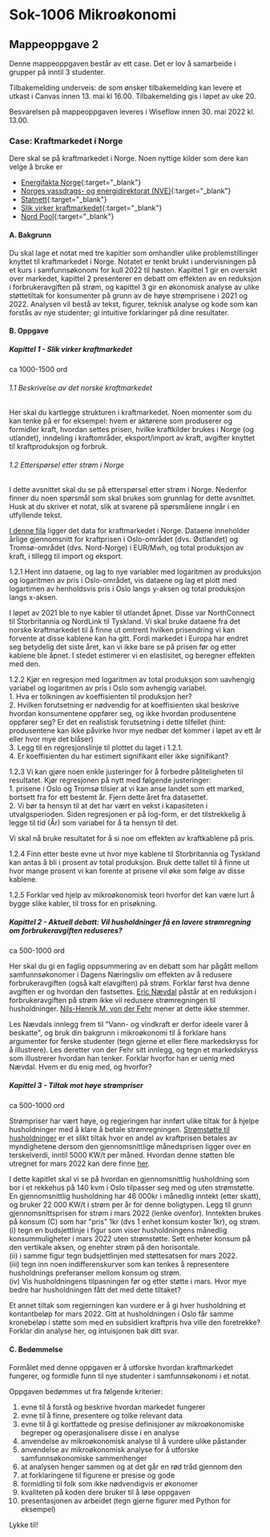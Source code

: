 
# Sok-1006 Mikroøkonomi

## Mappeoppgave 2    

Denne mappeoppgaven består av ett case. Det er lov å samarbeide i grupper på inntil 3 studenter.    

Tilbakemelding underveis: de som ønsker tilbakemelding kan levere et utkast i Canvas innen 13. mai kl 16.00. Tilbakemelding gis i løpet av uke 20.    

Besvarelsen på mappeoppgaven leveres i Wiseflow innen 30. mai 2022 kl. 13.00.

### Case: Kraftmarkedet i Norge 

Dere skal se på kraftmarkedet i Norge. Noen nyttige kilder som dere kan velge å bruke er     
- [Energifakta Norge](https://energifaktanorge.no/){:target="_blank"}
- [Norges vassdrags- og energidirektorat (NVE)](https://www.nve.no/){:target="_blank"}
- [Statnett](https://www.statnett.no/){:target="_blank"}
- [Slik virker kraftmarkedet](https://energiogklima.no/to-grader/ekspertintervju/ekspertintervjuet-slik-virker-kraftmarkedet/){:target="_blank"}
- [Nord Pool](https://www.nordpoolgroup.com/){:target="_blank"}        

#### A. Bakgrunn       

Du skal lage et notat med tre kapitler som omhandler ulike problemstillinger knyttet til kraftmarkedet i Norge. Notatet er tenkt brukt i undervisningen på et kurs i samfunnsøkonomi for kull 2022 til høsten. Kapittel 1 gir en oversikt over markedet, kapittel 2 presenterer en debatt om effekten av en reduksjon i forbrukeravgiften på strøm, og kapittel 3 gir en økonomisk analyse av ulike støttetiltak for konsumenter på grunn av de høye strømprisene i 2021 og 2022. Analysen vil bestå av tekst, figurer, teknisk analyse og kode som kan forstås av nye studenter; gi intuitive forklaringer på dine resultater.
   

#### B. Oppgave     
##### Kapittel 1 - Slik virker kraftmarkedet      

ca 1000-1500 ord      

###### 1.1 Beskrivelse av det norske kraftmarkedet
Her skal du kartlegge strukturen i kraftmarkedet. Noen momenter som du kan tenke på er for eksempel: hvem er aktørene som produserer og formidler kraft, hvordan settes prisen, hvilke kraftkilder brukes i Norge (og utlandet), inndeling i kraftområder, eksport/import av kraft, avgifter knyttet til kraftproduksjon og forbruk.   

###### 1.2 Etterspørsel etter strøm i Norge
I dette avsnittet skal du se på etterspørsel etter strøm i Norge. Nedenfor finner du noen spørsmål som skal brukes som grunnlag for dette avsnittet. Husk at du skriver et notat, slik at svarene på spørsmålene inngår i en utfyllende tekst.     

[I denne fila](https://uit-sok-1006-v22.github.io/innleveringer/kraft-pris-prod.csv) ligger det data for kraftmarkedet i Norge. Dataene inneholder årlige gjennomsnitt for kraftprisen i Oslo-området (dvs. Østlandet) og Tromsø-området (dvs. Nord-Norge) i EUR/Mwh, og total produksjon av kraft, i tillegg til import og eksport. 

1.2.1 Hent inn dataene, og lag to nye variabler med logaritmen av produksjon og logaritmen av pris i Oslo-området, vis dataene og lag et plott med logartimen av henholdsvis pris i Oslo langs y-aksen og total produksjon langs x-aksen.      

I løpet av 2021 ble to nye kabler til utlandet åpnet. Disse var NorthConnect til Storbritannia og NordLink til Tyskland. Vi skal bruke dataene fra det norske kraftmarkedet til å finne ut omtrent hvilken prisendring vi kan forvente at disse kablene kan ha gitt. Fordi markedet i Europa har endret seg betydelig det siste året, kan vi ikke bare se på prisen før og etter kablene ble åpnet. I stedet estimerer vi en elastisitet, og beregner effekten med den. 

1.2.2 Kjør en regresjon med logaritmen av total produksjon som uavhengig variabel og logaritmen av pris i Oslo som avhengig variabel.     
    1.  Hva er tolkningen av koeffisienten til produksjon her?     
    2.  Hvilken forutsetning er nødvendig for at koeffisienten skal beskrive hvordan konsumentene oppfører seg, og ikke hvordan produsentene oppfører seg? Er det en realistisk forutsetning i dette tilfellet (hint: produsentene kan ikke påvirke hvor mye nedbør det kommer i løpet av ett år eller hvor mye det blåser)     
    3. Legg til en regresjonslinje til plottet du laget i 1.2.1.    
    4. Er koeffisienten du har estimert signifikant eller ikke signifikant?    

1.2.3 Vi kan gjøre noen enkle justeringer for å forbedre påliteligheten til resultatet. Kjør regresjonen på nytt med følgende justeringer:      
    1. prisene i Oslo og Tromsø tilsier at vi kan anse landet som ett marked, bortsett fra for ett bestemt år. Fjern dette året fra datasettet.     
    2. Vi bør ta hensyn til at det har vært en vekst i kapasiteten i utvalgsperioden. Siden regresjonen er på log-form, er det tilstrekkelig å legge til tid (År) som variabel for å ta hensyn til det.       
    
Vi skal nå bruke resultatet for å si noe om effekten av kraftkablene på pris.     

1.2.4 Finn etter beste evne ut hvor mye kablene til Storbritannia og Tyskland kan antas å bli i prosent av total produksjon. Bruk dette tallet til å finne ut hvor mange prosent vi kan forente at prisene vil øke som følge av disse kablene.     

1.2.5 Forklar ved hjelp av mikroøkonomisk teori hvorfor det kan være lurt å bygge slike kabler, til tross for en prisøkning.      


    


##### Kapittel 2 - Aktuell debatt: Vil husholdninger få en lavere strømregning om forbrukeravgiften reduseres?    

ca 500-1000 ord     

Her skal du gi en faglig oppsummering av en debatt som har pågått mellom samfunnsøkonomer i Dagens Næringsliv om effekten av å redusere forbrukeravgiften (også kalt elavgiften) på strøm. Forklar først hva denne avgiften er og hvordan den fastsettes. [Eric Nævdal](https://www.dn.no/innlegg/elavgiften/strom/strompris/innlegg-elavgiftskutt-hjelper-ikke-stromkundene-men-det-gjor-elavgift-pa-eksportstrom/2-1-1065150) påstår at en reduksjon i forbrukeravgiften på strøm ikke vil redusere strømregningen til husholdninger. [Nils-Henrik M. von der Fehr](https://www.dn.no/innlegg/innlegg-navdals-teori-passer-ikke-for-kraftmarkedet/2-1-1070683) mener at dette ikke stemmer.    

Les Nævdals innlegg frem til "Vann- og vindkraft er derfor ideele varer å beskatte", og bruk din bakgrunn i mikroøkonomi til å forklare hans argumenter for ferske studenter (tegn gjerne et eller flere markedskryss for å illustrere). Les deretter von der Fehr sitt innlegg, og tegn et markedskryss som illustrerer hvordan han tenker. Forklar hvorfor han er uenig med Nævdal. Hvem er du enig med, og hvorfor? 

##### Kapittel 3 - Tiltak mot høye strømpriser   

ca 500-1000 ord    

Strømpriser har vært høye, og regjeringen har innført ulike tiltak for å hjelpe husholdninger med å klare å betale strømregningen. [Strømstøtte til husholdninger](https://www.regjeringen.no/no/tema/energi/regjeringens-stromtiltak/id2900232/?expand=factbox2900261) er et slikt tiltak hvor en andel av kraftprisen betales av myndighetene dersom den gjennomsnittlige månedsprisen ligger over en terskelverdi, inntil 5000 KW/t per måned. Hvordan denne støtten ble utregnet for mars 2022 kan dere finne [her](https://www.nve.no/reguleringsmyndigheten/nytt-fra-rme/nyheter-reguleringsmyndigheten-for-energi/stroemstoette-her-er-stoettesatsene-for-mars/).    

I dette kapitlet skal vi se på hvordan en gjennomsnittlig husholdning som bor i et rekkehus på 140 kvm i Oslo tilpasser seg med og uten strømstøtte. En gjennomsnittlig husholdning har 46 000kr i månedlig inntekt (etter skatt), og bruker 22 000 KW/t i strøm per år for denne boligtypen. Legg til grunn gjennomsnittsprisen for strøm i mars 2022 (lenke ovenfor). Inntekten brukes på konsum (C) som har "pris" 1kr (dvs 1 enhet konsum koster 1kr), og strøm.    
(i) tegn en budsjettlinje i figur som viser husholdningens månedlig konsummuligheter i mars 2022 uten strømstøtte. Sett enheter konsum på den vertikale aksen, og enehter strøm på den horisontale.     
(ii) i samme figur tegn budsjettlinjen med støttesatsen for mars 2022.      
(iii) tegn inn noen indifferenskurver som kan tenkes å representere husholdnings preferanser mellom konsum og strøm.    
(iv) Vis husholdningens tilpasningen før og etter støtte i mars. Hvor mye bedre har husholdningen fått det med dette tiltaket?      

Et annet tiltak som regjerningen kan vurdere er å gi hver husholdning et kontantbeløp for mars 2022. Gitt at husholdningen i Oslo får samme kronebeløp i støtte som med en subsidiert kraftpris hva ville den foretrekke? Forklar din analyse her, og intuisjonen bak ditt svar.



#### C. Bedømmelse    
Formålet med denne oppgaven er å utforske hvordan kraftmarkedet fungerer, og formidle funn til nye studenter i samfunnsøkonomi i et notat.
 

Oppgaven bedømmes ut fra følgende kriterier:

1. evne til å forstå og beskrive hvordan markedet fungerer
2. evne til å finne, presentere og tolke relevant data 
3. evne til å gi kortfattede og presise definisjoner av mikroøkonomiske begreper og operasjonalisere disse i en analyse
4. anvendelse av mikroøkonomisk analyse til å vurdere ulike påstander
5. anvendelse av mikroøkonomisk analyse for å utforske samfunnsøkonomiske sammenhenger
6. at analysen henger sammen og at det går en rød tråd gjennom den
7. at forklaringene til figurene er presise og gode
8. formidling til folk som ikke nødvendigvis er økonomer
9. kvaliteten på koden dere bruker til å løse oppgaven
10. presentasjonen av arbeidet (tegn gjerne figurer med Python for eksempel)

 




Lykke til!



